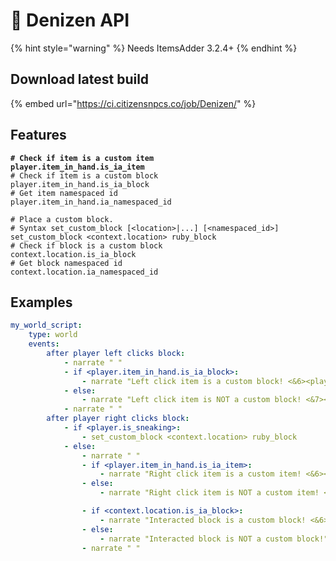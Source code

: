 # 📓 Denizen API

{% hint style="warning" %}
Needs ItemsAdder 3.2.4+
{% endhint %}

## Download latest build

{% embed url="https://ci.citizensnpcs.co/job/Denizen/" %}

## Features

<pre class="language-yaml"><code class="lang-yaml"><strong># Check if item is a custom item
</strong><strong>player.item_in_hand.is_ia_item
</strong># Check if item is a custom block
player.item_in_hand.is_ia_block
# Get item namespaced id
player.item_in_hand.ia_namespaced_id

# Place a custom block.
# Syntax set_custom_block [&#x3C;location>|...] [&#x3C;namespaced_id>]
set_custom_block &#x3C;context.location> ruby_block 
# Check if block is a custom block
context.location.is_ia_block
# Get block namespaced id
context.location.ia_namespaced_id</code></pre>

## Examples

```yaml
my_world_script:
    type: world
    events:
        after player left clicks block:
            - narrate " "
            - if <player.item_in_hand.is_ia_block>:
                - narrate "Left click item is a custom block! <&6><player.item_in_hand.ia_namespaced_id>"
            - else:
                - narrate "Left click item is NOT a custom block! <&7><player.item_in_hand.material>"
            - narrate " "
        after player right clicks block:
            - if <player.is_sneaking>:
                - set_custom_block <context.location> ruby_block 
            - else:
                - narrate " "
                - if <player.item_in_hand.is_ia_item>:
                    - narrate "Right click item is a custom item! <&6><player.item_in_hand.ia_namespaced_id>"
                - else:
                    - narrate "Right click item is NOT a custom item! <&7><player.item_in_hand.material>"

                - if <context.location.is_ia_block>:
                    - narrate "Interacted block is a custom block! <&6><context.location.ia_namespaced_id>"
                - else:
                    - narrate "Interacted block is NOT a custom block!"
                - narrate " "
```
